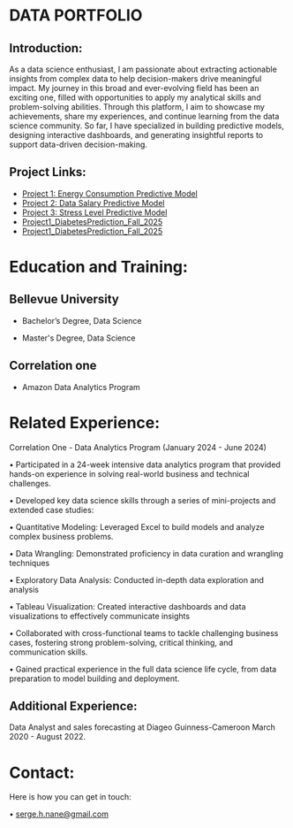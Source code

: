 # DATA PORTFOLIO
## Introduction:
As a data science enthusiast, I am passionate about extracting actionable insights from complex data to help decision-makers drive meaningful impact. My journey in this broad and ever-evolving field has been an exciting one, filled with opportunities to apply my analytical skills and problem-solving abilities. Through this platform, I aim to showcase my achievements, share my experiences, and continue learning from the data science community. So far, I have specialized in building predictive models, designing interactive dashboards, and generating insightful reports to support data-driven decision-making.

## Project Links:
- [Project 1: Energy Consumption Predictive Model](Project1.md)
- [Project 2: Data Salary Predictive Model](Project2.md)
- [Project 3: Stress Level Predictive Model](Project3.md)
- [Project1_DiabetesPrediction_Fall_2025](Project_1_Fall_2025.md)
- [Project1_DiabetesPrediction_Fall_2025](Project_2_Fall_2025.md)

# Education and Training:
## Bellevue University
- Bachelor’s Degree, Data Science

- Master's Degree, Data Science
## Correlation one
- Amazon Data Analytics Program


# Related Experience:

Correlation One - Data Analytics Program (January 2024 - June 2024)

• Participated in a 24-week intensive data analytics program that provided hands-on experience in solving real-world business and technical challenges.

• Developed key data science skills through a series of mini-projects and extended case studies:

•	Quantitative Modeling: Leveraged Excel to build models and analyze complex business problems.

•	Data Wrangling: Demonstrated proficiency in data curation and wrangling techniques

•	Exploratory Data Analysis: Conducted in-depth data exploration and analysis

•	Tableau Visualization: Created interactive dashboards and data visualizations to effectively communicate insights

• Collaborated with cross-functional teams to tackle challenging business cases, fostering strong problem-solving, critical thinking, and communication skills.

• Gained practical experience in the full data science life cycle, from data preparation to model building and deployment.


## Additional Experience:
Data Analyst and sales forecasting at Diageo Guinness-Cameroon March 2020 - August 2022.


# Contact:
Here is how you can get in touch:

•	serge.h.nane@gmail.com




